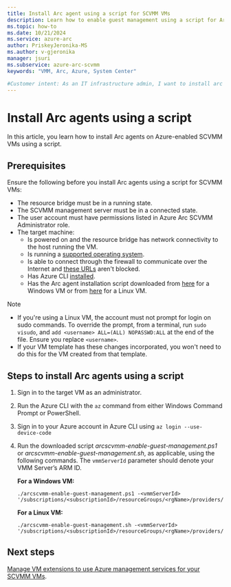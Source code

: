 ```yaml
---
title: Install Arc agent using a script for SCVMM VMs
description: Learn how to enable guest management using a script for Arc enabled SCVMM VMs. 
ms.topic: how-to
ms.date: 10/21/2024
ms.service: azure-arc
author: PriskeyJeronika-MS
ms.author: v-gjeronika
manager: jsuri
ms.subservice: azure-arc-scvmm
keywords: "VMM, Arc, Azure, System Center"

#Customer intent: As an IT infrastructure admin, I want to install arc agents to use Azure management services for SCVMM VMs.
---
```



# Install Arc agents using a script

In this article, you learn how to install Arc agents on Azure-enabled SCVMM VMs using a script.

## Prerequisites

Ensure the following before you install Arc agents using a script for SCVMM VMs:

- The resource bridge must be in a running state.
- The SCVMM management server must be in a connected state.
- The user account must have permissions listed in Azure Arc SCVMM Administrator role.
- The target machine:
     - Is powered on and the resource bridge has network connectivity to the host running the VM.
     - Is running a [supported operating system](/azure/azure-arc/servers/prerequisites#supported-operating-systems).
     - Is able to connect through the firewall to communicate over the Internet and [these URLs](/azure/azure-arc/servers/network-requirements?tabs=azure-cloud#urls) aren't blocked.
     - Has Azure CLI [installed](/cli/azure/install-azure-cli).
     - Has the Arc agent installation script downloaded from [here](https://download.microsoft.com/download/7/1/6/7164490e-6d8c-450c-8511-f8191f6ec110/arcscvmm-enable-guest-management.ps1) for a Windows VM or from [here](https://download.microsoft.com/download/0/9/b/09bd9ef4-a7af-49e5-ad5f-9e8f85fae75b/arcscvmm-enable-guest-management.sh) for a Linux VM.

>[!NOTE]
>- If you're using a Linux VM, the account must not prompt for login on sudo commands. To override the prompt, from a terminal, run `sudo visudo`, and `add <username> ALL=(ALL) NOPASSWD:ALL` at the end of the file. Ensure you replace `<username>`.
>- If your VM template has these changes incorporated, you won't need to do this for the VM created from that template.

## Steps to install Arc agents using a script

1. Sign in to the target VM as an administrator.
2. Run the Azure CLI with the `az` command from either Windows Command Prompt or PowerShell.
3. Sign in to your Azure account in Azure CLI using `az login --use-device-code`
4. Run the downloaded script *arcscvmm-enable-guest-management.ps1* or *arcscvmm-enable-guest-management.sh*, as applicable, using the following commands. The `vmmServerId` parameter should denote your VMM Server’s ARM ID.

    **For a Windows VM:**

    ```azurecli
    ./arcscvmm-enable-guest-management.ps1 -<vmmServerId> '/subscriptions/<subscriptionId>/resourceGroups/<rgName>/providers/Microsoft.ScVmm/vmmServers/<vmmServerName>
    ```

    **For a Linux VM:**

    ```azurecli
    ./arcscvmm-enable-guest-management.sh -<vmmServerId> '/subscriptions/<subscriptionId>/resourceGroups/<rgName>/providers/Microsoft.ScVmm/vmmServers/<vmmServerName>
    ```

## Next steps

[Manage VM extensions to use Azure management services for your SCVMM VMs](../servers/manage-vm-extensions.md).
